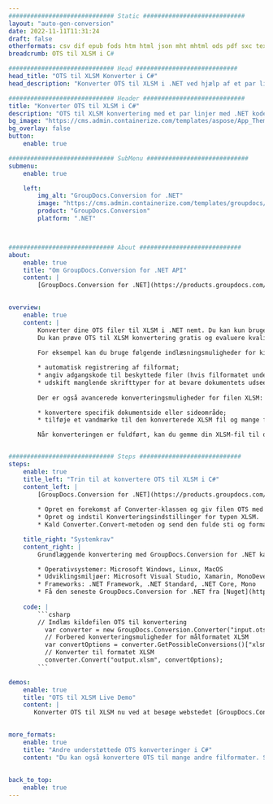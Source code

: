 ```yaml
---
############################# Static ############################
layout: "auto-gen-conversion"
date: 2022-11-11T11:31:24
draft: false
otherformats: csv dif epub fods htm html json mht mhtml ods pdf sxc tex tsv xlam xls xlsb xlsm xlsx xlt xltm xltx xml xps
breadcrumb: OTS til XLSM i C#

############################# Head ############################
head_title: "OTS til XLSM Konverter i C#"
head_description: "Konverter OTS til XLSM i .NET ved hjælp af et par linjer kode. Brug GroupDocs Document Conversion API til at konvertere over 160 filformater."

############################# Header ############################
title: "Konverter OTS til XLSM i C#"
description: "OTS til XLSM konvertering med et par linjer med .NET kode"
bg_image: "https://cms.admin.containerize.com/templates/aspose/App_Themes/V3/images/bg/header1.png"
bg_overlay: false
button:
    enable: true

############################# SubMenu ############################
submenu:
    enable: true

    left:
        img_alt: "GroupDocs.Conversion for .NET"
        image: "https://cms.admin.containerize.com/templates/groupdocs/images/product-logos/90x90-noborder/groupdocs-conversion-net.png"
        product: "GroupDocs.Conversion"
        platform: ".NET"



############################# About ############################
about:
    enable: true
    title: "Om GroupDocs.Conversion for .NET API"
    content: |
        [GroupDocs.Conversion for .NET](https://products.groupdocs.com/conversion/net/) kan bruges til at konvertere Microsoft Word, Excel, PowerPoint, PDF, Visio og andre formater. GroupDocs.Conversion er en selvstændig API, der er velegnet til back-end og interne systemer, hvor høj ydeevne er påkrævet. Det afhænger ikke af nogen software som Microsoft eller Open Office.
    

overview:
    enable: true
    content: |
        Konverter dine OTS filer til XLSM i .NET nemt. Du kan kun bruge et par C# kodelinjer i enhver platform efter eget valg, såsom - Windows, Linux, macOS.
        Du kan prøve OTS til XLSM konvertering gratis og evaluere kvaliteten af ​​konverteringsresultaterne. Sammen med simple filkonverteringsscenarier kan du prøve mere avancerede muligheder for at indlæse kilden OTS fil og for at gemme output XLSM resultat. 
        
        For eksempel kan du bruge følgende indlæsningsmuligheder for kilden OTS:

        * automatisk registrering af filformat;
        * angiv adgangskode til beskyttede filer (hvis filformatet understøtter det);
        * udskift manglende skrifttyper for at bevare dokumentets udseende.
        
        Der er også avancerede konverteringsmuligheder for filen XLSM:

        * konvertere specifik dokumentside eller sideområde;
        * tilføje et vandmærke til den konverterede XLSM fil og mange flere.

        Når konverteringen er fuldført, kan du gemme din XLSM-fil til den lokale filsti eller ethvert tredjepartslager som FTP, Amazon S3, Google Drive, Dropbox osv. Bemærk venligst - for at konvertere OTS til {{ TO}} er der ikke behov for yderligere software installeret - som MS Office, Open Office, Adobe Acrobat Reader osv.


############################# Steps ############################
steps:
    enable: true
    title_left: "Trin til at konvertere OTS til XLSM i C#"
    content_left: |
        [GroupDocs.Conversion for .NET](https://products.groupdocs.com/conversion/net/) gør det nemt for udviklere at konvertere en OTS fil til XLSM med et par linjer kode.
        
        * Opret en forekomst af Converter-klassen og giv filen OTS med den fulde sti
        * Opret og indstil Konverteringsindstillinger for typen XLSM.
        * Kald Converter.Convert-metoden og send den fulde sti og format (XLSM) som en parameter

    title_right: "Systemkrav"
    content_right: |
        Grundlæggende konvertering med GroupDocs.Conversion for .NET kan udføres med nogle få enkle trin. Vores API'er understøttes på alle større platforme og operativsystemer. Før du udfører koden nedenfor, skal du sørge for, at du har følgende forudsætninger installeret på dit system.

        * Operativsystemer: Microsoft Windows, Linux, MacOS
        * Udviklingsmiljøer: Microsoft Visual Studio, Xamarin, MonoDevelop
        * Frameworks: .NET Framework, .NET Standard, .NET Core, Mono
        * Få den seneste GroupDocs.Conversion for .NET fra [Nuget](https://www.nuget.org/packages/groupdocs.conversion)
         
    code: |
        ```csharp    
        // Indlæs kildefilen OTS til konvertering
          var converter = new GroupDocs.Conversion.Converter("input.ots");
          // Forbered konverteringsmuligheder for målformatet XLSM
          var convertOptions = converter.GetPossibleConversions()["xlsm"].ConvertOptions;
          // Konverter til formatet XLSM
          converter.Convert("output.xlsm", convertOptions);
        ```

demos:
    enable: true
    title: "OTS til XLSM Live Demo"
    content: |
       Konverter OTS til XLSM nu ved at besøge webstedet [GroupDocs.Conversion App](https://products.groupdocs.app/conversion/family). Online demo har følgende fordele
          

more_formats:
    enable: true
    title: "Andre understøttede OTS konverteringer i C#"
    content: "Du kan også konvertere OTS til mange andre filformater. Se venligst listen nedenfor."
       
       
back_to_top:
    enable: true
---
```

